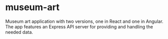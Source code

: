 # museum-art
Museum art application with two versions, one in React and one in Angular. The app features an Express API server for providing and handling the needed data.
